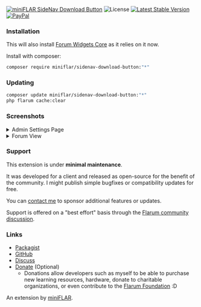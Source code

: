 [![miniFLAR SideNav Download Button](https://extiverse.com/extension/miniflar/sidenav-download-button/open-graph-image)](https://extiverse.com/extension/miniflar/sidenav-download-button)
![License](https://img.shields.io/badge/license-MIT-blue.svg?style=for-the-badge) [![Latest Stable Version](https://img.shields.io/packagist/v/miniflar/sidenav-download-button.svg?style=for-the-badge)](https://packagist.org/packages/miniflar/sidenav-download-button) [![PayPal](https://img.shields.io/badge/paypal-ralkage-4cl?style=for-the-badge&logo=paypal)](https://paypal.me/ralkage)

### Installation

This will also install [Forum Widgets Core](https://github.com/afrux/forum-widgets-core) as it relies on it now.

Install with composer:

```sh
composer require miniflar/sidenav-download-button:"*"
```

### Updating

```sh
composer update miniflar/sidenav-download-button:"*"
php flarum cache:clear
```

### Screenshots

<details>
<summary>Admin Settings Page</summary>

![MiniFLAR SideNav Download Button Settings](https://user-images.githubusercontent.com/2059356/117231518-56337780-aded-11eb-99a1-6a101851fd37.png)
</details>

<details>
<summary>Forum View</summary>

![MiniFLAR SideNav Download Button Forum View](https://user-images.githubusercontent.com/2059356/117231562-72cfaf80-aded-11eb-8eac-01608cf3c6d5.png)
</details>

### Support
This extension is under **minimal maintenance**.

It was developed for a client and released as open-source for the benefit of the community. I might publish simple bugfixes or compatibility updates for free.

You can [contact me](https://ralkage.com/flarum) to sponsor additional features or updates.

Support is offered on a "best effort" basis through the [Flarum community discussion](https://discuss.flarum.org/d/27059).

### Links

- [Packagist](https://packagist.org/packages/miniflar/sidenav-download-button)
- [GitHub](https://github.com/miniflar/sidenav-download-button)
- [Discuss](https://discuss.flarum.org/d/27059)
- [Donate](https://paypal.me/ralkage) (Optional)
  - Donations allow developers such as myself to be able to purchase new learning  resources, hardware, donate to charitable organizations, or even contribute to the [Flarum Foundation](https://opencollective.com/flarum) :D


An extension by [miniFLAR](https://github.com/miniflar).
